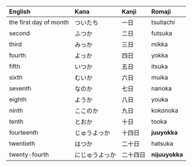| English                | Kana    | Kanji | Romaji         |
| :--------------------- | :------ | :---- | :------------- |
| the first day of month | ついたち    | 一日    | tsuitachi      |
| second                 | ふつか     | 二日    | futsuka        |
| third                  | みっか     | 三日    | mikka          |
| fourth                 | よっか     | 四日    | yokka          |
| fifth                  | いつか     | 五日    | itsuka         |
| sixth                  | むいか     | 六日    | muika          |
| seventh                | なのか     | 七日    | nanoka         |
| eighth                 | ようか     | 八日    | youka          |
| ninth                  | ここのか    | 九日    | kokonoka       |
| tenth                  | とおか     | 十日    | tooka          |
| fourteenth             | じゅうよっか  | 十四日   | **juuyokka**   |
| twentieth              | はつか     | 二十日   | hatsuka        |
| twenty-fourth          | にじゅうよっか | 二十四日  | **nijuuyokka** |
